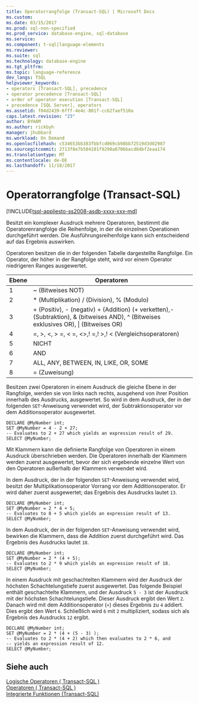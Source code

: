 ```yaml
---
title: Operatorrangfolge (Transact-SQL) | Microsoft Docs
ms.custom: 
ms.date: 03/15/2017
ms.prod: sql-non-specified
ms.prod_service: database-engine, sql-database
ms.service: 
ms.component: t-sql|language-elements
ms.reviewer: 
ms.suite: sql
ms.technology: database-engine
ms.tgt_pltfrm: 
ms.topic: language-reference
dev_langs: TSQL
helpviewer_keywords:
- operators [Transact-SQL], precedence
- operator precedence [Transact-SQL]
- order of operator execution [Transact-SQL]
- precedence [SQL Server], operators
ms.assetid: f04d2439-6fff-4e4c-801f-cc62faef510a
caps.latest.revision: "23"
author: BYHAM
ms.author: rickbyh
manager: jhubbard
ms.workload: On Demand
ms.openlocfilehash: c534653bb383fbbfcd069cb98bb72519d3d02987
ms.sourcegitcommit: 2713f8e7b504101f9298a0706bacd84bf2eaa174
ms.translationtype: MT
ms.contentlocale: de-DE
ms.lasthandoff: 11/18/2017
---
```

# <a name="operator-precedence-transact-sql"></a>Operatorrangfolge (Transact-SQL)
[!INCLUDE[tsql-appliesto-ss2008-asdb-xxxx-xxx-md](../../includes/tsql-appliesto-ss2008-asdb-xxxx-xxx-md.md)]

  Besitzt ein komplexer Ausdruck mehrere Operatoren, bestimmt die Operatorenrangfolge die Reihenfolge, in der die einzelnen Operationen durchgeführt werden. Die Ausführungsreihenfolge kann sich entscheidend auf das Ergebnis auswirken.  
  
 Operatoren besitzen die in der folgenden Tabelle dargestellte Rangfolge. Ein Operator, der höher in der Rangfolge steht, wird vor einem Operator niedrigeren Ranges ausgewertet.  
  
|Ebene|Operatoren|  
|-----------|---------------|  
|1|~ (Bitweises NOT)|  
|2|* (Multiplikation) / (Division), % (Modulo)|  
|3|+ (Positiv), - (negativ) + (Addition) (+ verketten),-(Subtraktion), & (bitweises AND), ^ (Bitweises exklusives OR), &#124; (Bitweises OR)|  
|4|=, >, \<, > =, < =, <>,! =,! >,! < (Vergleichsoperatoren)|  
|5|NICHT|  
|6|AND|  
|7|ALL, ANY, BETWEEN, IN, LIKE, OR, SOME|  
|8|= (Zuweisung)|  
  
 Besitzen zwei Operatoren in einem Ausdruck die gleiche Ebene in der Rangfolge, werden sie von links nach rechts, ausgehend von ihrer Position innerhalb des Ausdrucks, ausgewertet. So wird in dem Ausdruck, der in der folgenden `SET`-Anweisung verwendet wird, der Subtraktionsoperator vor dem Additionsoperator ausgewertet.  
  
```  
DECLARE @MyNumber int;  
SET @MyNumber = 4 - 2 + 27;  
-- Evaluates to 2 + 27 which yields an expression result of 29.  
SELECT @MyNumber;  
```  
  
 Mit Klammern kann die definierte Rangfolge von Operatoren in einem Ausdruck überschrieben werden. Die Operatoren innerhalb der Klammern werden zuerst ausgewertet, bevor der sich ergebende einzelne Wert von den Operatoren außerhalb der Klammern verwendet wird.  
  
 In dem Ausdruck, der in der folgenden `SET`-Anweisung verwendet wird, besitzt der Multiplikationsoperator Vorrang vor dem Additionsoperator. Er wird daher zuerst ausgewertet; das Ergebnis des Ausdrucks lautet `13`.  
  
```  
DECLARE @MyNumber int;  
SET @MyNumber = 2 * 4 + 5;  
-- Evaluates to 8 + 5 which yields an expression result of 13.  
SELECT @MyNumber;  
```  
  
 In dem Ausdruck, der in der folgenden `SET`-Anweisung verwendet wird, bewirken die Klammern, dass die Addition zuerst durchgeführt wird. Das Ergebnis des Ausdrucks lautet `18`.  
  
```  
DECLARE @MyNumber int;  
SET @MyNumber = 2 * (4 + 5);  
-- Evaluates to 2 * 9 which yields an expression result of 18.  
SELECT @MyNumber;  
```  
  
 In einem Ausdruck mit geschachtelten Klammern wird der Ausdruck der höchsten Schachtelungstiefe zuerst ausgewertet. Das folgende Beispiel enthält geschachtelte Klammern, und der Ausdruck `5 - 3` ist der Ausdruck mit der höchsten Schachtelungstiefe. Dieser Ausdruck ergibt den Wert `2`. Danach wird mit dem Additionsoperator (`+`) dieses Ergebnis zu `4` addiert. Dies ergibt den Wert `6`. Schließlich wird `6` mit `2` multipliziert, sodass sich als Ergebnis des Ausdrucks `12` ergibt.  
  
```  
DECLARE @MyNumber int;  
SET @MyNumber = 2 * (4 + (5 - 3) );  
-- Evaluates to 2 * (4 + 2) which then evaluates to 2 * 6, and   
-- yields an expression result of 12.  
SELECT @MyNumber;  
```  
  
## <a name="see-also"></a>Siehe auch  
 [Logische Operatoren &#40; Transact-SQL &#41;](../../t-sql/language-elements/logical-operators-transact-sql.md)   
 [Operatoren &#40; Transact-SQL &#41;](../../t-sql/language-elements/operators-transact-sql.md)   
 [Integrierte Funktionen &#40;Transact-SQL&#41;](~/t-sql/functions/functions.md)  
  
  
